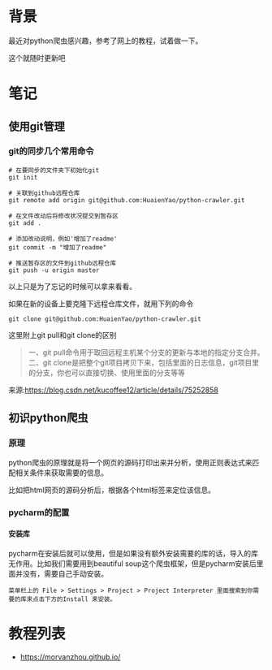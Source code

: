 # 背景
最近对python爬虫感兴趣，参考了网上的教程，试着做一下。

这个就随时更新吧

# 笔记
## 使用git管理
### git的同步几个常用命令
```
# 在要同步的文件夹下初始化git
git init

# 关联到github远程仓库
git remote add origin git@github.com:HuaienYao/python-crawler.git

# 在文件改动后将修改状况提交到暂存区
git add .

# 添加改动说明，例如'增加了readme'
git commit -m "增加了readme"

# 推送暂存区的文件到github远程仓库
git push -u origin master
```
以上只是为了忘记的时候可以拿来看看。

如果在新的设备上要克隆下远程仓库文件，就用下列的命令
```
git clone git@github.com:HuaienYao/python-crawler.git
```
这里附上git pull和git clone的区别
> 一、git pull命令用于取回远程主机某个分支的更新与本地的指定分支合并。
> 二、git clone是把整个git项目拷贝下来，包括里面的日志信息，git项目里的分支，你也可以直接切换、使用里面的分支等等

来源:https://blog.csdn.net/kucoffee12/article/details/75252858

## 初识python爬虫
### 原理
python爬虫的原理就是将一个网页的源码打印出来并分析，使用正则表达式来匹配相关条件来获取需要的信息。

比如把html网页的源码分析后，根据各个html标签来定位该信息。

### pycharm的配置
#### 安装库
pycharm在安装后就可以使用，但是如果没有额外安装需要的库的话，导入的库无作用。比如我们需要用到beautiful soup这个爬虫框架，但是pycharm安装后里面并没有，需要自己手动安装。

```
菜单栏上的 File > Settings > Project > Project Interpreter 里面搜索到你需要的库来点击下方的Install 来安装。
```



# 教程列表
- https://morvanzhou.github.io/
